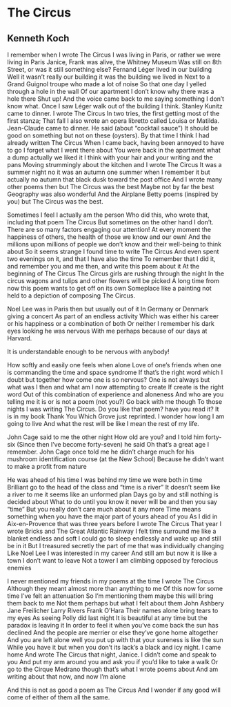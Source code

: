 # The Circus
## Kenneth Koch
I remember when I wrote The Circus
I was living in Paris, or rather we were living in Paris
Janice, Frank was alive, the Whitney Museum
Was still on 8th Street, or was it still something else?
Fernand Léger lived in our building
Well it wasn’t really our building it was the building we lived in
Next to a Grand Guignol troupe who made a lot of noise
So that one day I yelled through a hole in the wall
Of our apartment I don’t know why there was a hole there
Shut up! And the voice came back to me saying something
I don’t know what. Once I saw Léger walk out of the building
I think. Stanley Kunitz came to dinner. I wrote The Circus
In two tries, the first getting most of the first stanza;
That fall I also wrote an opera libretto called Louisa or Matilda.
Jean-Claude came to dinner. He said (about “cocktail sauce”)
It should be good on something but not on these (oysters).
By that time I think I had already written The Circus
When I came back, having been annoyed to have to go
I forget what I went there about
You were back in the apartment what a dump actually we liked it
I think with your hair and your writing and the pans
Moving strummingly about the kitchen and I wrote The Circus
It was a summer night no it was an autumn one summer when
I remember it but actually no autumn that black dusk toward the post office
And I wrote many other poems then but The Circus was the best
Maybe not by far the best Geography was also wonderful
And the Airplane Betty poems (inspired by you) but The Circus was the best.

Sometimes I feel I actually am the person
Who did this, who wrote that, including that poem The Circus
But sometimes on the other hand I don’t.
There are so many factors engaging our attention!
At every moment the happiness of others, the health of those we know and our
own!
And the millions upon millions of people we don’t know and their well-being to
think about
So it seems strange I found time to write The Circus
And even spent two evenings on it, and that I have also the time
To remember that I did it, and remember you and me then, and write this poem
about it
At the beginning of The Circus
The Circus girls are rushing through the night
In the circus wagons and tulips and other flowers will be picked
A long time from now this poem wants to get off on its own
Someplace like a painting not held to a depiction of composing The Circus.

Noel Lee was in Paris then but usually out of it
In Germany or Denmark giving a concert
As part of an endless activity
Which was either his career or his happiness or a combination of both
Or neither I remember his dark eyes looking he was nervous
With me perhaps because of our days at Harvard.

It is understandable enough to be nervous with anybody!

How softly and easily one feels when alone
Love of one’s friends when one is commanding the time and space syndrome
If that’s the right word which I doubt but together how come one is so
nervous?
One is not always but what was I then and what am I now attempting to create
If create is the right word
Out of this combination of experience and aloneness
And who are you telling me it is or is not a poem (not you?) Go back with me
though
To those nights I was writing The Circus.
Do you like that poem? have you read it? It is in my book Thank You
Which Grove just reprinted. I wonder how long I am going to live
And what the rest will be like I mean the rest of my life.

John Cage said to me the other night How old are you? and I told him forty-six
(Since then I’ve become forty-seven) he said
Oh that’s a great age I remember.
John Cage once told me he didn’t charge much for his mushroom identification
course (at the New School)
Because he didn’t want to make a profit from nature

He was ahead of his time I was behind my time we were both in time
Brilliant go to the head of the class and “time is a river”
It doesn’t seem like a river to me it seems like an unformed plan
Days go by and still nothing is decided about
What to do until you know it never will be and then you say “time”
But you really don’t care much about it any more
Time means something when you have the major part of yours ahead of you
As I did in Aix-en-Provence that was three years before I wrote The Circus
That year I wrote Bricks and The Great Atlantic Rainway
I felt time surround me like a blanket endless and soft
I could go to sleep endlessly and wake up and still be in it
But I treasured secretly the part of me that was individually changing
Like Noel Lee I was interested in my career
And still am but now it is like a town I don’t want to leave
Not a tower I am climbing opposed by ferocious enemies

I never mentioned my friends in my poems at the time I wrote The Circus
Although they meant almost more than anything to me
Of this now for some time I’ve felt an attenuation
So I’m mentioning them maybe this will bring them back to me
Not them perhaps but what I felt about them
John Ashbery Jane Freilicher Larry Rivers Frank O’Hara
Their names alone bring tears to my eyes
As seeing Polly did last night
It is beautiful at any time but the paradox is leaving it
In order to feel it when you’ve come back the sun has declined
And the people are merrier or else they’ve gone home altogether
And you are left alone well you put up with that your sureness is like the sun
While you have it but when you don’t its lack’s a black and icy night. I came
home
And wrote The Circus that night, Janice. I didn’t come and speak to you
And put my arm around you and ask you if you’d like to take a walk
Or go to the Cirque Medrano though that’s what I wrote poems about
And am writing about that now, and now I’m alone

And this is not as good a poem as The Circus
And I wonder if any good will come of either of them all the same.